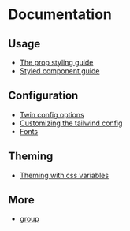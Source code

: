 [](#documentation)

# Documentation

[](#usage)

## Usage

- [The prop styling guide](https://github.com/ben-rogerson/twin.macro/blob/master/docs/prop-styling-guide.md)
- [Styled component guide](https://github.com/ben-rogerson/twin.macro/blob/master/docs/styled-component-guide.md)

[](#configuration)

## Configuration

- [Twin config options](https://github.com/ben-rogerson/twin.macro/blob/master/docs/options.md)
- [Customizing the tailwind config](https://github.com/ben-rogerson/twin.macro/blob/master/docs/customizing-config.md)
- [Fonts](https://github.com/ben-rogerson/twin.macro/blob/master/docs/fonts.md)

[](#theming)

## Theming

- [Theming with css variables](https://github.com/ben-rogerson/twin.macro/blob/master/docs/advanced-theming.md)

[](#classes)

## More

- [group](https://github.com/ben-rogerson/twin.macro/blob/master/docs/group.md)
